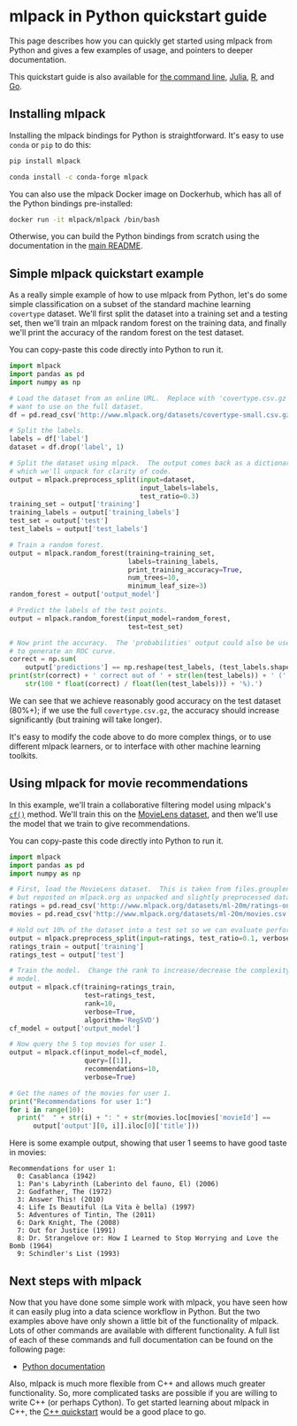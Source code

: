# mlpack in Python quickstart guide

This page describes how you can quickly get started using mlpack from Python and
gives a few examples of usage, and pointers to deeper documentation.

This quickstart guide is also available for [the command line](cli.md),
[Julia](julia.md), [R](R.md), and [Go](go.md).

## Installing mlpack

Installing the mlpack bindings for Python is straightforward.  It's easy to use
`conda` or `pip` to do this:

```sh
pip install mlpack
```

```sh
conda install -c conda-forge mlpack
```

You can also use the mlpack Docker image on Dockerhub, which has all of the
Python bindings pre-installed:

```sh
docker run -it mlpack/mlpack /bin/bash
```

Otherwise, you can build the Python bindings from scratch using the
documentation in the [main README](../../README.md).

## Simple mlpack quickstart example

As a really simple example of how to use mlpack from Python, let's do some
simple classification on a subset of the standard machine learning `covertype`
dataset.  We'll first split the dataset into a training set and a testing set,
then we'll train an mlpack random forest on the training data, and finally we'll
print the accuracy of the random forest on the test dataset.

You can copy-paste this code directly into Python to run it.

```py
import mlpack
import pandas as pd
import numpy as np

# Load the dataset from an online URL.  Replace with 'covertype.csv.gz' if you
# want to use on the full dataset.
df = pd.read_csv('http://www.mlpack.org/datasets/covertype-small.csv.gz')

# Split the labels.
labels = df['label']
dataset = df.drop('label', 1)

# Split the dataset using mlpack.  The output comes back as a dictionary,
# which we'll unpack for clarity of code.
output = mlpack.preprocess_split(input=dataset,
                                 input_labels=labels,
                                 test_ratio=0.3)
training_set = output['training']
training_labels = output['training_labels']
test_set = output['test']
test_labels = output['test_labels']

# Train a random forest.
output = mlpack.random_forest(training=training_set,
                              labels=training_labels,
                              print_training_accuracy=True,
                              num_trees=10,
                              minimum_leaf_size=3)
random_forest = output['output_model']

# Predict the labels of the test points.
output = mlpack.random_forest(input_model=random_forest,
                              test=test_set)

# Now print the accuracy.  The 'probabilities' output could also be used
# to generate an ROC curve.
correct = np.sum(
    output['predictions'] == np.reshape(test_labels, (test_labels.shape[0],)))
print(str(correct) + ' correct out of ' + str(len(test_labels)) + ' (' +
    str(100 * float(correct) / float(len(test_labels))) + '%).')
```

We can see that we achieve reasonably good accuracy on the test dataset (80%+);
if we use the full `covertype.csv.gz`, the accuracy should increase
significantly (but training will take longer).

It's easy to modify the code above to do more complex things, or to use
different mlpack learners, or to interface with other machine learning toolkits.

## Using mlpack for movie recommendations

In this example, we'll train a collaborative filtering model using mlpack's
[`cf()`](https://www.mlpack.org/doc/stable/python_documentation.html#cf) method.
We'll train this on the
[MovieLens dataset](https://grouplens.org/datasets/movielens/), and then we'll
use the model that we train to give recommendations.

You can copy-paste this code directly into Python to run it.

```py
import mlpack
import pandas as pd
import numpy as np

# First, load the MovieLens dataset.  This is taken from files.grouplens.org/
# but reposted on mlpack.org as unpacked and slightly preprocessed data.
ratings = pd.read_csv('http://www.mlpack.org/datasets/ml-20m/ratings-only.csv.gz')
movies = pd.read_csv('http://www.mlpack.org/datasets/ml-20m/movies.csv.gz')

# Hold out 10% of the dataset into a test set so we can evaluate performance.
output = mlpack.preprocess_split(input=ratings, test_ratio=0.1, verbose=True)
ratings_train = output['training']
ratings_test = output['test']

# Train the model.  Change the rank to increase/decrease the complexity of the
# model.
output = mlpack.cf(training=ratings_train,
                   test=ratings_test,
                   rank=10,
                   verbose=True,
                   algorithm='RegSVD')
cf_model = output['output_model']

# Now query the 5 top movies for user 1.
output = mlpack.cf(input_model=cf_model,
                   query=[[1]],
                   recommendations=10,
                   verbose=True)

# Get the names of the movies for user 1.
print("Recommendations for user 1:")
for i in range(10):
  print("  " + str(i) + ": " + str(movies.loc[movies['movieId'] ==
      output['output'][0, i]].iloc[0]['title']))
```

Here is some example output, showing that user 1 seems to have good taste in
movies:

```
Recommendations for user 1:
  0: Casablanca (1942)
  1: Pan's Labyrinth (Laberinto del fauno, El) (2006)
  2: Godfather, The (1972)
  3: Answer This! (2010)
  4: Life Is Beautiful (La Vita è bella) (1997)
  5: Adventures of Tintin, The (2011)
  6: Dark Knight, The (2008)
  7: Out for Justice (1991)
  8: Dr. Strangelove or: How I Learned to Stop Worrying and Love the Bomb (1964)
  9: Schindler's List (1993)
```

## Next steps with mlpack

Now that you have done some simple work with mlpack, you have seen how it can
easily plug into a data science workflow in Python.  But the two examples above
have only shown a little bit of the functionality of mlpack.  Lots of other
commands are available with different functionality.  A full list of each of
these commands and full documentation can be found on the following page:

 - [Python documentation](https://www.mlpack.org/doc/stable/python_documentation.html)

Also, mlpack is much more flexible from C++ and allows much greater
functionality.  So, more complicated tasks are possible if you are willing to
write C++ (or perhaps Cython).  To get started learning about mlpack in C++, the
[C++ quickstart]( ) would be a good place to go.
